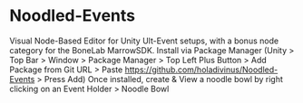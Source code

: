 # Noodled-Events
Visual Node-Based Editor for Unity Ult-Event setups, with a bonus node category for the BoneLab MarrowSDK.
Install via Package Manager (Unity > Top Bar > Window > Package Manager > Top Left Plus Button > Add Package from Git URL > Paste https://github.com/holadivinus/Noodled-Events > Press Add)
Once installed, create & View a noodle bowl by right clicking on an Event Holder > Noodle Bowl
